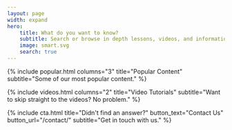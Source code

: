 ```yaml
---
layout: page
width: expand
hero:
    title: What do you want to know?
    subtitle: Search or browse in depth lessons, videos, and informational blog posts created by our librarians
    image: smart.svg
    search: true
---
```


{% include popular.html columns="3" title="Popular Content" subtitle="Some of our most popular content." %}

{% include videos.html columns="2" title="Video Tutorials" subtitle="Want to skip straight to the videos? No problem." %}

{% include cta.html title="Didn't find an answer?" button_text="Contact Us" button_url="/contact/" subtitle="Get in touch with us." %}

